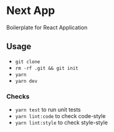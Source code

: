 # Next App

Boilerplate for React Application

## Usage
+ `git clone`
+ `rm -rf .git && git init`
+ `yarn`
+ `yarn dev`

### Checks
+ `yarn test` to run unit tests
+ `yarn lint:code` to check code-style
+ `yarn lint:style` to check style-style
